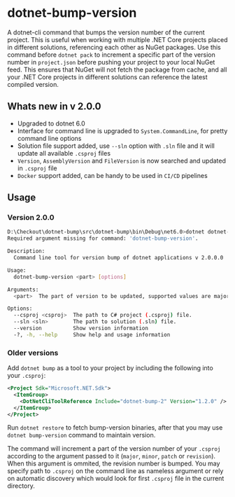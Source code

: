 # dotnet-bump-version

A dotnet-cli command that bumps the version number of the current project. This is useful when working with multiple .NET Core projects
placed in different solutions, referencing each other as NuGet packages. Use this command before `dotnet pack` to increment a specific part of
the version number in `project.json` before pushing your project to your local NuGet feed. This ensures that NuGet will not fetch the package from cache,
and all your .NET Core projects in different solutions can reference the latest compiled version.

## Whats new in v 2.0.0
- Upgraded to dotnet 6.0
- Interface for command line is upgraded to `System.CommandLine`, for pretty command line options
- Solution file support added, use `--sln` option with `.sln` file and it will update all available `.csproj` files 
- `Version`, `AssemblyVersion` and `FileVersion` is now searched and updated in `.csproj` file
- `Docker` support added, can be handy to be used in `CI/CD` pipelines

## Usage

### Version 2.0.0

```sh
D:\Checkout\dotnet-bump\src\dotnet-bump\bin\Debug\net6.0>dotnet dotnet-bump-version.dll
Required argument missing for command: 'dotnet-bump-version'.

Description:
  Command line tool for version bump of dotnet applications v 2.0.0.0

Usage:
  dotnet-bump-version <part> [options]

Arguments:
  <part>  The part of version to be updated, supported values are major, minor, patch, revision.

Options:
  --csproj <csproj>  The path to C# project (.csproj) file.
  --sln <sln>        The path to solution (.sln) file.
  --version          Show version information
  -?, -h, --help     Show help and usage information
```

### Older versions
Add `dotnet bump` as a tool to your project by including the following into your `.csproj`:

```xml
<Project Sdk="Microsoft.NET.Sdk">
  <ItemGroup>
    <DotNetCliToolReference Include="dotnet-bump-2" Version="1.2.0" />
  </ItemGroup>
</Project>
```

Run `dotnet restore` to fetch bump-version binaries, after that you may use `dotnet bump-version` command to maintain version.

The command will increment a part of the version number of your `.csproj` according to the argument passed to it (`major`, `minor`, `patch` or `revision`).
When this argument is ommited, the revision number is bumped. You may specify path to `.csproj` on the command line as nameless argument or rely on automatic discovery which would look for first `.csproj` file in the current directory.
